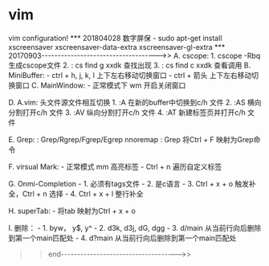 # vim
vim configuration!
*** 201804028 数字屏保
	- sudo apt-get install xscreensaver xscreensaver-data-extra xscreensaver-gl-extra
*** 20170903------------------------------------>>
A. cscope:
	1. cscope -Rbq 生成cscope文件
	2. : cs find g xxdk 查找出现
	3. : cs find c xxdk 查看调用
B. MiniBuffer:
	- ctrl + h, j, k, l 上下左右移动切换窗口
	- ctrl + 箭头 上下左右移动切换窗口
C. MainWindow:
        - 正常模式下 wm 开启关闭窗口

D. A.vim:
	头文件源文件相互切换
	1. :A  在新的buffer中切换到c/h 文件
	2. :AS 横向分割打开c/h 文件
	3. :AV 纵向分割打开c/h 文件
	4. :AT 新建标签页并打开c/h 文件

E. Grep:
	: Grep/Rgrep/Fgrep/Egrep
	nnoremap <slient> <C-f>: Grep<CR> 将Ctrl + F 映射为Grep命令

F. virsual Mark:
	- 正常模式 mm 高亮标签
	- Ctrl + n 遍历自定义标签

G. Onmi-Completion 
	- 1. 必须有tags文件
	- 2. 是c语言
	- 3. Ctrl + x + o 触发补全，Ctrl + n 选择
	- 4. Ctrl + x + l 整行补全

H. superTab:
	- 将tab 映射为Ctrl + x + o

I. 删除：
	- 1. byw， y$, y^
	- 2. d3k, d3j, dG, dgg
	- 3. d/main 从当前行向后删除到第一个main匹配处
	- 4. d?main 从当前行向后删除到第一个main匹配处
 

>> end------------------------------------>>
